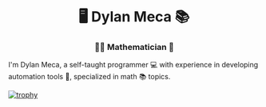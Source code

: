 <h1 align="center">🖥️ Dylan Meca 📚</h1>
<h3 align="center">👨‍💻 Mathematician 📘</h3>

I'm Dylan Meca, a self-taught programmer 💻 with experience in developing automation tools 🤖, specialized in math 📚 topics.

[![trophy](https://github-profile-trophy.vercel.app/?username=dylanmeca)](https://github.com/ryo-ma/github-profile-trophy)
